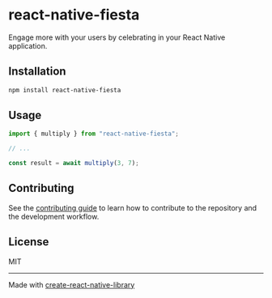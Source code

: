 # react-native-fiesta
Engage more with your users by celebrating in your React Native application.
## Installation

```sh
npm install react-native-fiesta
```

## Usage

```js
import { multiply } from "react-native-fiesta";

// ...

const result = await multiply(3, 7);
```

## Contributing

See the [contributing guide](CONTRIBUTING.md) to learn how to contribute to the repository and the development workflow.

## License

MIT

---

Made with [create-react-native-library](https://github.com/callstack/react-native-builder-bob)
